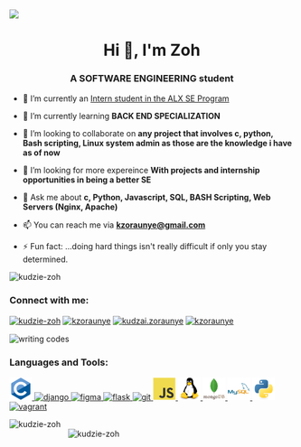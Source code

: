 <img align='center' width='1020' src='https://img.freepik.com/free-vector/cartoon-gamer-room-illustration_52683-60981.jpg?w=740&t=st=1687853323~exp=1687853923~hmac=afe85b700db8f163d895e1d0b080b1db8cafb32adce69bdf99a93ef2f345269d'>

<!--### Hi there 👋


**kudzie-zoh/kudzie-zoh** is a ✨ _special_ ✨ repository because its `README.md` (this file) appears on your GitHub profile.

Here are some ideas to get you started:

- 🔭 I’m currently ... A student of the ALX SE Program
- 🌱 I’m currently being trained to be a seasoned software engineer
- 👯 I’m looking to collaborate on Projects related to c, Python, Js, SQL.
- 🤔 I’m looking for help with Internships, job openings, oppourtunities that will further contibute to my growth as a software engineer
- 💬 Ask me about ...
- 📫 How to reach me: ...
-
- 😄 Prefferred name: Zoh
<!-- ⚡ Fun fact: ...doing hard things isn't really difficult if only you stay determined.
-->
<h1 align="center">Hi 👋, I'm Zoh</h1>
<h3 align="center">A SOFTWARE ENGINEERING student</h3>

<!--<img align='center' width='1020' src='https://img.freepik.com/free-vector/cartoon-gamer-room-illustration_52683-60981.jpg?w=740&t=st=1687853323~exp=1687853923~hmac=afe85b700db8f163d895e1d0b080b1db8cafb32adce69bdf99a93ef2f345269d'>
-->

- 🔭 I’m currently an [Intern student in the ALX SE Program](https://www.alxafrica.com/software-engineering-2022/)

- 🌱 I’m currently learning **BACK END SPECIALIZATION**

- 👯 I’m looking to collaborate on **any project that involves c, python, Bash scripting, Linux system admin as those are the knowledge i have as of now**

- 🤝 I’m looking for more expereince **With projects and internship opportunities in being a better SE**

- 💬 Ask me about **c, Python, Javascript, SQL, BASH Scripting, Web Servers (Nginx, Apache)**

- 📫 You can reach me via **kzoraunye@gmail.com**

- ⚡ Fun fact: ...doing hard things isn't really difficult if only you stay determined.

<p align="left"> <img src="https://komarev.com/ghpvc/?username=kudzie-zoh&label=Profile%20views&color=0e75b6&style=flat" alt="kudzie-zoh" /> </p>

<h3 align="left">Connect with me:</h3>
<p align="left">
<a href="https://twitter.com/zoekayz" target="blank"><img align="center" src="https://raw.githubusercontent.com/rahuldkjain/github-profile-readme-generator/master/src/images/icons/Social/twitter.svg" alt="kudzie-zoh" height="30" width="40" /></a>
<a href="https://linkedin.com/in/kzoraunye" target="blank"><img align="center" src="https://raw.githubusercontent.com/rahuldkjain/github-profile-readme-generator/master/src/images/icons/Social/linked-in-alt.svg" alt="kzoraunye" height="30" width="40" /></a>
<a href="https://fb.com/kudzai.zoraunye" target="blank"><img align="center" src="https://raw.githubusercontent.com/rahuldkjain/github-profile-readme-generator/master/src/images/icons/Social/facebook.svg" alt="kudzai.zoraunye" height="30" width="40" /></a>
<a href="https://instagram.com/kzoraunye" target="blank"><img align="center" src="https://raw.githubusercontent.com/rahuldkjain/github-profile-readme-generator/master/src/images/icons/Social/instagram.svg" alt="kzoraunye" height="30" width="40" /></a>
</p>
<!--
  gif section

<img align="left" width='400' hieght='200' src="https://media3.giphy.com/media/24652QfeZzNIPzoH36/giphy.gif?cid=ecf05e47b2sh0gv3oacluw6cmescxw02psu67xvzybjq931x&rid=giphy.gif&ct=g">
-->
<img alt="writing codes" width='1020' hieght='200' align="center" src="https://media1.giphy.com/media/PI3QGKFN6XZUCMMqJm/giphy.gif?cid=ecf05e47o2ggol62o8sbe63ur5tr90j2vv3z7cs7am4if89k&rid=giphy.gif&ct=g">
<br clear='all'/>

<h3 align="left">Languages and Tools:</h3>
<p align="left"> <a href="https://www.cprogramming.com/" target="_blank" rel="noreferrer"> <img src="https://raw.githubusercontent.com/devicons/devicon/master/icons/c/c-original.svg" alt="c" width="40" height="40"/> </a> <a href="https://www.djangoproject.com/" target="_blank" rel="noreferrer"> <img src="https://cdn.worldvectorlogo.com/logos/django.svg" alt="django" width="40" height="40"/> </a> <a href="https://www.figma.com/" target="_blank" rel="noreferrer"> <img src="https://www.vectorlogo.zone/logos/figma/figma-icon.svg" alt="figma" width="40" height="40"/> </a> <a href="https://flask.palletsprojects.com/" target="_blank" rel="noreferrer"> <img src="https://www.vectorlogo.zone/logos/pocoo_flask/pocoo_flask-icon.svg" alt="flask" width="40" height="40"/> </a> <a href="https://git-scm.com/" target="_blank" rel="noreferrer"> <img src="https://www.vectorlogo.zone/logos/git-scm/git-scm-icon.svg" alt="git" width="40" height="40"/> </a> <a href="https://developer.mozilla.org/en-US/docs/Web/JavaScript" target="_blank" rel="noreferrer"> <img src="https://raw.githubusercontent.com/devicons/devicon/master/icons/javascript/javascript-original.svg" alt="javascript" width="40" height="40"/> </a> <a href="https://www.linux.org/" target="_blank" rel="noreferrer"> <img src="https://raw.githubusercontent.com/devicons/devicon/master/icons/linux/linux-original.svg" alt="linux" width="40" height="40"/> </a> <a href="https://www.mongodb.com/" target="_blank" rel="noreferrer"> <img src="https://raw.githubusercontent.com/devicons/devicon/master/icons/mongodb/mongodb-original-wordmark.svg" alt="mongodb" width="40" height="40"/> </a> <a href="https://www.mysql.com/" target="_blank" rel="noreferrer"> <img src="https://raw.githubusercontent.com/devicons/devicon/master/icons/mysql/mysql-original-wordmark.svg" alt="mysql" width="40" height="40"/> </a> <a href="https://www.python.org" target="_blank" rel="noreferrer"> <img src="https://raw.githubusercontent.com/devicons/devicon/master/icons/python/python-original.svg" alt="python" width="40" height="40"/> </a> <a href="https://www.vagrantup.com/" target="_blank" rel="noreferrer"> <img src="https://www.vectorlogo.zone/logos/vagrantup/vagrantup-icon.svg" alt="vagrant" width="40" height="40"/> </a> </p>

<p><img width='400' hieght='500' align="left" src="https://github-readme-stats.vercel.app/api/top-langs?username=kudzie-zoh&show_icons=true&locale=en&layout=compact" alt="kudzie-zoh" /></p>
<!--
<p>&nbsp;<img align="center" width='400' src="https://github-readme-stats.vercel.app/api?username=kudzie-zoh&show_icons=true&locale=en" alt="kudzie-zoh" /></p>
-->
<p><img align="right" width='400' hieght='500' src="https://github-readme-streak-stats.herokuapp.com/?user=kudzie-zoh" alt="kudzie-zoh" /></p>
